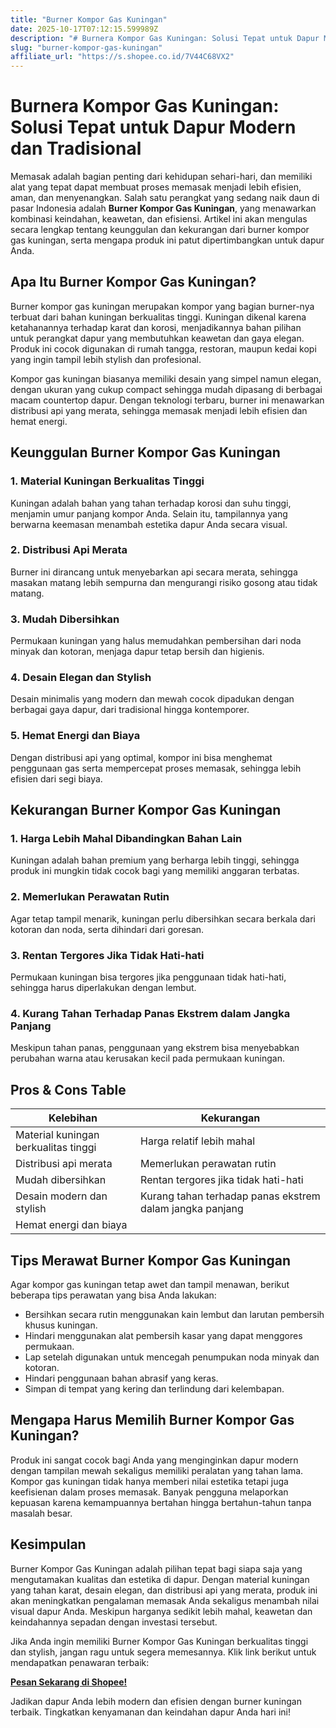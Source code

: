 ```yaml
---
title: "Burner Kompor Gas Kuningan"
date: 2025-10-17T07:12:15.599989Z
description: "# Burnera Kompor Gas Kuningan: Solusi Tepat untuk Dapur Modern dan Tradisional..."
slug: "burner-kompor-gas-kuningan"
affiliate_url: "https://s.shopee.co.id/7V44C68VX2"
---
```

# Burnera Kompor Gas Kuningan: Solusi Tepat untuk Dapur Modern dan Tradisional

Memasak adalah bagian penting dari kehidupan sehari-hari, dan memiliki alat yang tepat dapat membuat proses memasak menjadi lebih efisien, aman, dan menyenangkan. Salah satu perangkat yang sedang naik daun di pasar Indonesia adalah **Burner Kompor Gas Kuningan**, yang menawarkan kombinasi keindahan, keawetan, dan efisiensi. Artikel ini akan mengulas secara lengkap tentang keunggulan dan kekurangan dari burner kompor gas kuningan, serta mengapa produk ini patut dipertimbangkan untuk dapur Anda.

## Apa Itu Burner Kompor Gas Kuningan?

Burner kompor gas kuningan merupakan kompor yang bagian burner-nya terbuat dari bahan kuningan berkualitas tinggi. Kuningan dikenal karena ketahanannya terhadap karat dan korosi, menjadikannya bahan pilihan untuk perangkat dapur yang membutuhkan keawetan dan gaya elegan. Produk ini cocok digunakan di rumah tangga, restoran, maupun kedai kopi yang ingin tampil lebih stylish dan profesional.

Kompor gas kuningan biasanya memiliki desain yang simpel namun elegan, dengan ukuran yang cukup compact sehingga mudah dipasang di berbagai macam countertop dapur. Dengan teknologi terbaru, burner ini menawarkan distribusi api yang merata, sehingga memasak menjadi lebih efisien dan hemat energi.

## Keunggulan Burner Kompor Gas Kuningan

### 1. Material Kuningan Berkualitas Tinggi
Kuningan adalah bahan yang tahan terhadap korosi dan suhu tinggi, menjamin umur panjang kompor Anda. Selain itu, tampilannya yang berwarna keemasan menambah estetika dapur Anda secara visual.

### 2. Distribusi Api Merata
Burner ini dirancang untuk menyebarkan api secara merata, sehingga masakan matang lebih sempurna dan mengurangi risiko gosong atau tidak matang.

### 3. Mudah Dibersihkan
Permukaan kuningan yang halus memudahkan pembersihan dari noda minyak dan kotoran, menjaga dapur tetap bersih dan higienis.

### 4. Desain Elegan dan Stylish
Desain minimalis yang modern dan mewah cocok dipadukan dengan berbagai gaya dapur, dari tradisional hingga kontemporer.

### 5. Hemat Energi dan Biaya
Dengan distribusi api yang optimal, kompor ini bisa menghemat penggunaan gas serta mempercepat proses memasak, sehingga lebih efisien dari segi biaya.

## Kekurangan Burner Kompor Gas Kuningan

### 1. Harga Lebih Mahal Dibandingkan Bahan Lain
Kuningan adalah bahan premium yang berharga lebih tinggi, sehingga produk ini mungkin tidak cocok bagi yang memiliki anggaran terbatas.

### 2. Memerlukan Perawatan Rutin
Agar tetap tampil menarik, kuningan perlu dibersihkan secara berkala dari kotoran dan noda, serta dihindari dari goresan.

### 3. Rentan Tergores Jika Tidak Hati-hati
Permukaan kuningan bisa tergores jika penggunaan tidak hati-hati, sehingga harus diperlakukan dengan lembut.

### 4. Kurang Tahan Terhadap Panas Ekstrem dalam Jangka Panjang
Meskipun tahan panas, penggunaan yang ekstrem bisa menyebabkan perubahan warna atau kerusakan kecil pada permukaan kuningan.

## Pros & Cons Table

| Kelebihan                                | Kekurangan                                           |
|------------------------------------------|------------------------------------------------------|
| Material kuningan berkualitas tinggi   | Harga relatif lebih mahal                            |
| Distribusi api merata                  | Memerlukan perawatan rutin                          |
| Mudah dibersihkan                      | Rentan tergores jika tidak hati-hati               |
| Desain modern dan stylish              | Kurang tahan terhadap panas ekstrem dalam jangka panjang |
| Hemat energi dan biaya                |                                                      |

## Tips Merawat Burner Kompor Gas Kuningan

Agar kompor gas kuningan tetap awet dan tampil menawan, berikut beberapa tips perawatan yang bisa Anda lakukan:

- Bersihkan secara rutin menggunakan kain lembut dan larutan pembersih khusus kuningan.
- Hindari menggunakan alat pembersih kasar yang dapat menggores permukaan.
- Lap setelah digunakan untuk mencegah penumpukan noda minyak dan kotoran.
- Hindari penggunaan bahan abrasif yang keras.
- Simpan di tempat yang kering dan terlindung dari kelembapan.

## Mengapa Harus Memilih Burner Kompor Gas Kuningan?

Produk ini sangat cocok bagi Anda yang menginginkan dapur modern dengan tampilan mewah sekaligus memiliki peralatan yang tahan lama. Kompor gas kuningan tidak hanya memberi nilai estetika tetapi juga keefisienan dalam proses memasak. Banyak pengguna melaporkan kepuasan karena kemampuannya bertahan hingga bertahun-tahun tanpa masalah besar.

## Kesimpulan

Burner Kompor Gas Kuningan adalah pilihan tepat bagi siapa saja yang mengutamakan kualitas dan estetika di dapur. Dengan material kuningan yang tahan karat, desain elegan, dan distribusi api yang merata, produk ini akan meningkatkan pengalaman memasak Anda sekaligus menambah nilai visual dapur Anda. Meskipun harganya sedikit lebih mahal, keawetan dan keindahannya sepadan dengan investasi tersebut.

Jika Anda ingin memiliki Burner Kompor Gas Kuningan berkualitas tinggi dan stylish, jangan ragu untuk segera memesannya. Klik link berikut untuk mendapatkan penawaran terbaik: 

[**Pesan Sekarang di Shopee!**](https://s.shopee.co.id/7V44C68VX2)

Jadikan dapur Anda lebih modern dan efisien dengan burner kuningan terbaik. Tingkatkan kenyamanan dan keindahan dapur Anda hari ini!
